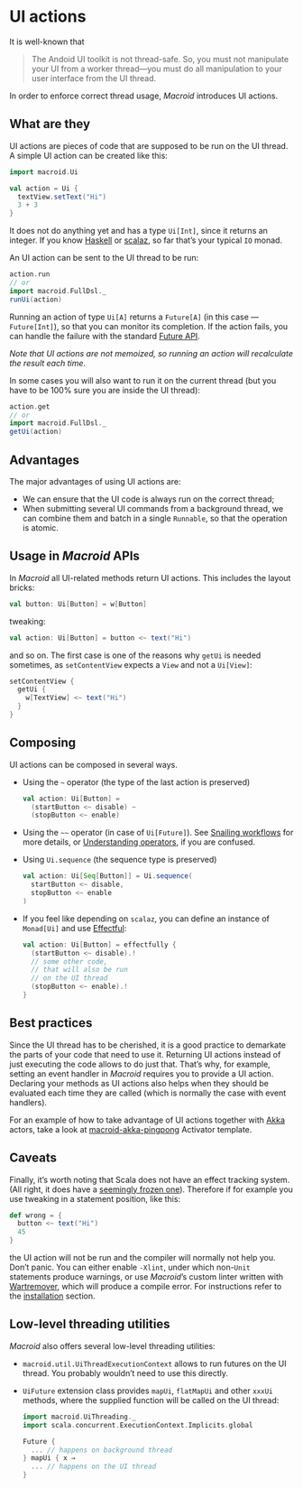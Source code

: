 # UI actions

It is well-known that

> The Andoid UI toolkit is not thread-safe. So, you must not manipulate your UI from a worker thread—you must do all manipulation to your user interface from the UI thread.

In order to enforce correct thread usage, *Macroid* introduces UI actions.

## What are they

UI actions are pieces of code that are supposed to be run on the UI thread.
A simple UI action can be created like this:

```scala
import macroid.Ui

val action = Ui {
  textView.setText("Hi")
  3 + 3
}
```

It does not do anything yet and has a type `Ui[Int]`, since it returns an integer.
If you know [Haskell](http://www.haskell.org/haskellwiki/Haskell) or
[scalaz](https://github.com/scalaz/scalaz), so far that’s your typical `IO` monad.

An UI action can be sent to the UI thread to be run:

```scala
action.run
// or
import macroid.FullDsl._
runUi(action)
```

Running an action of type `Ui[A]` returns a `Future[A]` (in this case — `Future[Int]`),
so that you can monitor its completion. If the action fails,
you can handle the failure with the standard [Future API](http://docs.scala-lang.org/overviews/core/futures.html).

*Note that UI actions are not memoized, so running an action will recalculate the result each time*.

In some cases you will also want to run it on the current thread (but you have to be 100% sure you are inside
the UI thread):

```scala
action.get
// or
import macroid.FullDsl._
getUi(action)
```

## Advantages

The major advantages of using UI actions are:

* We can ensure that the UI code is always run on the correct thread;
* When submitting several UI commands from a background thread, we can combine them and batch in a single `Runnable`, so that the operation is atomic.

## Usage in *Macroid* APIs

In *Macroid* all UI-related methods return UI actions. This includes the layout bricks:

```scala
val button: Ui[Button] = w[Button]
```

tweaking:

```scala
val action: Ui[Button] = button <~ text("Hi")
```

and so on. The first case is one of the reasons why `getUi` is needed sometimes, as `setContentView` expects a `View` and
not a `Ui[View]`:

```scala
setContentView {
  getUi {
    w[TextView] <~ text("Hi")
  }
}
```

## Composing

UI actions can be composed in several ways.

* Using the `~` operator (the type of the last action is preserved)

  ```scala
  val action: Ui[Button] =
    (startButton <~ disable) ~
    (stopButton <~ enable)
  ```

* Using the `~~` operator (in case of `Ui[Future]`).
  See [Snailing workflows](Snails.html#snailing-workflows) for more details, or
  [Understanding operators](Operators.html), if you are confused.

* Using `Ui.sequence` (the sequence type is preserved)

  ```scala
  val action: Ui[Seq[Button]] = Ui.sequence(
    startButton <~ disable,
    stopButton <~ enable
  )
  ```

* If you feel like depending on `scalaz`, you can define an instance of `Monad[Ui]`
  and use [Effectful](https://github.com/pelotom/effectful):

  ```scala
  val action: Ui[Button] = effectfully {
    (startButton <~ disable).!
    // some other code, 
    // that will also be run
    // on the UI thread
    (stopButton <~ enable).!
  }
  ```

## Best practices

Since the UI thread has to be cherished, it is a good practice to demarkate the parts of
your code that need to use it. Returning UI actions instead of just executing the code
allows to do just that. That’s why, for example, setting an event handler in *Macroid*
requires you to provide a UI action. Declaring your methods as UI actions also helps
when they should be evaluated each time they are called (which is normally the case with event handlers).

For an example of how to take advantage of UI actions together with [Akka](http://akka.io) actors,
take a look at [macroid-akka-pingpong](http://typesafe.com/activator/template/macroid-akka-pingpong) Activator
template.

## Caveats

Finally, it’s worth noting that Scala does not have an effect tracking system.
(All right, it does have a [seemingly frozen one](https://github.com/lrytz/efftp)).
Therefore if for example you use tweaking in a statement position, like this:

```scala
def wrong = {
  button <~ text("Hi")
  45
}
```

the UI action will not be run and the compiler will normally not help you. Don’t panic.
You can either enable `-Xlint`, under which non-`Unit` statements produce warnings, or use *Macroid*’s custom linter
written with [Wartremover](https://github.com/typelevel/wartremover), which will produce a compile error.
For instructions refer to the [installation](../Installation.html) section.

## Low-level threading utilities

*Macroid* also offers several low-level threading utilities:

* `macroid.util.UiThreadExecutionContext` allows to run futures on the UI thread.
You probably wouldn’t need to use this directly.
* `UiFuture` extension class provides `mapUi`, `flatMapUi` and other `xxxUi` methods, where the supplied function will be called on the UI thread:

  ```scala
  import macroid.UiThreading._
  import scala.concurrent.ExecutionContext.Implicits.global

  Future {
    ... // happens on background thread
  } mapUi { x ⇒
    ... // happens on the UI thread
  }
  ```
